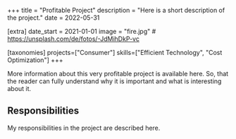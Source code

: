 +++
title = "Profitable Project"
description = "Here is a short description of the project."
date = 2022-05-31

[extra]
date_start = 2021-01-01
image = "fire.jpg" # https://unsplash.com/de/fotos/-JdMihDkP-vc

[taxonomies]
projects=["Consumer"]
skills=["Efficient Technology", "Cost Optimization"]
+++

More information about this very profitable project is available here. So, that the reader can fully understand why it is important and what is interesting about it.

## Responsibilities

My responsibilities in the project are described here.
